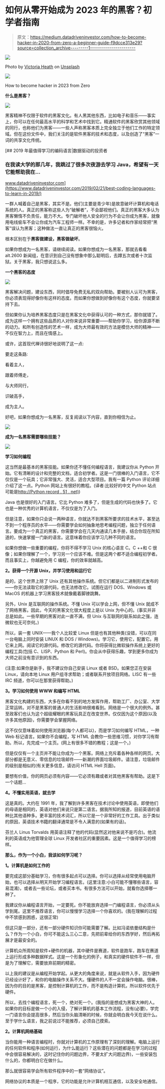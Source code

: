 # 如何从零开始成为 2023 年的黑客？初学者指南

> 原文：<https://medium.datadriveninvestor.com/how-to-become-hacker-in-2020-from-zero-a-beginner-guide-f9dcce313e29?source=collection_archive---------1----------------------->

![](img/e7ec6e8345a193a134e42a56b09a5c08.png)

Photo by [Victoria Heath](https://unsplash.com/@vheath?utm_source=medium&utm_medium=referral) on [Unsplash](https://unsplash.com?utm_source=medium&utm_medium=referral)

![](img/5a525a3f213185eed244deb1ef941019.png)

How to become hacker in 2023 from Zero

**什么是黑客？**

![](img/fbe5ca960a62cf6f3cf3e20e089d7976.png)

黑客精神不仅限于软件的黑客文化。有人黑其他东西，比如电子和音乐——事实上，你可以在任何最高水平的科学和艺术中找到它。精通软件的黑客欣赏其他领域的同行，也称他们为黑客——一些人声称黑客本质上完全独立于他们工作的特定领域。但在这份文件中，我们关注的是软件黑客的技术和态度，以及创造了“黑客”一词的共享文化传统。

[](https://www.datadriveninvestor.com/2019/02/21/best-coding-languages-to-learn-in-2019/) [## 2019 年最值得学习的编码语言|数据驱动的投资者

### 在我读大学的那几年，我跳过了很多次夜游去学习 Java，希望有一天它能帮助我在…

www.datadriveninvestor.com](https://www.datadriveninvestor.com/2019/02/21/best-coding-languages-to-learn-in-2019/) 

一群人喊着自己是黑客，其实不是。他们(主要是青少年)是故意破坏计算机和电话系统的人。真正的黑客称这些人为“破解者”，不会鄙视他们。真正的黑客大多认为黑客懒惰不负责任，能力不大。专门破坏他人安全的行为不会让你成为黑客，就像用电线偷车不会让你成为汽车工程师一样。不幸的是，许多记者和作家经常把“黑客”误认为黑客；这种做法一直让真正的黑客很恼火。

根本区别在于**黑客做建设，黑客做破坏**。

如果你想成为一名黑客，请继续阅读。如果你想成为一名黑客，那就去看看 alt.2600 新闻组，在意识到自己没有想象中那么聪明后，去蹲五次或者十次监狱。关于黑客，我只想说这么多。

**一个黑客的态度**

![](img/fefade5fb141f303568c2c1ce72ef07b.png)

黑客解决问题，建设东西，同时倡导免费无私的双向帮助。要被别人认可为黑客，你必须表现得好像你有这样的态度。而如果你想做到好像你有这个态度，你就要坚持下去。

但如果你认为培养黑客态度只是在黑客文化中获得认可的一种方式，那你就错了。成为这样一个拥有这些品质的人对你来说非常重要——帮助你学习，给你源源不断的动力。和所有创造性的艺术一样，成为大师最有效的方法是模仿大师的精神——不仅在智力上，而且在情感上。

或许，这首现代禅诗很好地说明了这一点:

要走这条路:

看着主人，

跟着师傅走，

与大师同行，

识破高手，

成为主人。

好吧，如果你想成为一名黑客，反复阅读以下内容，直到你相信为止。

![](img/007e2d85b322443501dd3747f2c468de.png)

**成为一名黑客需要哪些技能？**

![](img/cec2024a0634bb0170814388ed3e8e4a.png)

**学习如何编程**

这当然是最基本的黑客技能。如果你还不懂任何编程语言，我建议你从 Python 开始。它有清晰的设计和完整的文档，适合初学者。这是一门很棒的入门语言，它不仅仅是一个玩具；它非常强大、灵活，适合大型项目。我有一篇 Python 评论详细介绍了这一点。Python 网站上有很好的教程。(译者:比较好的中文 Python 站点可能是[http://Python record . 51 . net)](http://pythonrecord.51.net.))

Java 也是很好的入门语言。它比 Python 难多了，但是生成的代码也快多了。它也是一种优秀的计算机语言，不仅仅是为了入门。

但是注意，如果你只会说一两种语言，你就达不到黑客所要求的技术水平，甚至达不到一个程序员的水平——你需要学会如何抽象地思考编程问题，独立于任何语言。要成为一个真正的黑客，你需要学会在几天内通读几本手册，结合你现在所知道的，快速掌握一门新的语言。这意味着你应该学习几种不同的语言。

如果你想做一些重要的编程，你将不得不学习 Unix 的核心语言 C。C ++和 C 很像；如果你理解了一个，学习另一个应该不难。但是这两个都不适合编程初学者。而且事实上，你越避免用 C 编程，你的效率就越高。

**2。获得一个开源 Unix，并学习使用和运行它**

是的，这个世界上除了 Unix 还有其他操作系统。但它们都是以二进制形式发布的——你无法读取它的源代码，也无法修改它。试图在运行 DOS、Windows 或 MacOS 的机器上学习黑客技术就像戴着脚镣跳舞。

另外，Unix 是互联网的操作系统。不懂 Unix 可以学会上网，但不懂 Unix 就成不了网络黑客。因此，今天的黑客文化很大程度上是以 Unix 为中心的。(事实并非总是如此。一些早期的黑客对此一直不满，但 Unix 与互联网的联系如此之强，连微软也无可奈何。)

所以，装一套 UNIX——我个人比较爱 Linux 但是也有其他种类(没错，可以在同一台电脑上同时安装 LINUX 和 DOS / Windows)。学习它，使用它，配置它。用它来上网。阅读它的源代码。修改它的源代码。你将获得比微软操作系统上更好的编程工具(包括 C、LISP、Python 和 Perl)。你会从中获得乐趣，学到更多你成为大师之前没有意识到的东西。

(注意:如果你是新手，我不建议你自己安装 Linux 或者 BSD。如果您正在安装 Linux，请向本地 Linux 用户组寻求帮助；或者联系开放项目网络。LISC 有一些 IRC 频道，你可以在那里获得帮助。)

**3。学习如何使用 WWW 和编写 HTML**

黑客文化构建的东西，大多在你看不到的地方发挥作用，帮助工厂、办公室、大学正常运转。对不是黑客的普通人的生活影响很难看到。网络是一个很大的例外。甚至政客们也认为这个超级耀眼的黑客玩具正在改变世界。仅仅因为这个原因(以及许多其他原因)，你需要学会掌握网络。

这不仅仅意味着如何使用浏览器(每个人都可以)，而是学习如何编写 HTML，一种 Web 标记语言。如果你不会编程，写 HTML 会教你一些思维习惯，对你学习有帮助。所以，先完成一个主页。(网上有很多不错的教程；这是一个。)

但是仅仅有一个主页并不能让你成为一个黑客。网络上充斥着各种各样的网页。大部分都是无意义、零信息的垃圾邮件——新潮的界面垃圾邮件。请注意，垃圾邮件的级别是相似的(有关更多信息，请访问 HTML Hell 页面)。

要想有价值，你的网页必须有内容——它必须有趣或者对其他黑客有帮助。这是下一个话题…

**4。不懂实用英语，就去学**

这是真的。大约在 1991 年，我了解到许多黑客在技术讨论中使用英语，即使他们的母语是相同的，英语对他们来说只是第二语言。据我所知的报道，目前英语的语种比其他语种多。更丰富的技术词汇，所以它是一个非常好的工作工具。出于类似的原因，英语技术书籍的翻译通常是不令人满意的(如果有的话)。

芬兰人 Linus Torvalds 用英语注释了他的代码(显然这对他来说不是巧合)。他流利的英语成为他管理全球 Linux 开发者社区的重要因素。这是一个值得学习的榜样。

**那么，作为一个小白，我该如何学习呢？**

**1。计算机是如何工作的**

要完成这部分基础学习，你有很多起点可以选择。你可以选择从经常使用电脑开始，也可以选择从明天开始学习编程语言。(这里注意:小白可能不懂哪些语言，容易混淆)，或者去一些论坛，或者买本书。有很多方法可以开始，就看你选择哪一种了。

我建议你从编程语言开始，一定要死。你不能放弃选择一门编程语言，你必须从头学到尾。这里不推荐语言，你可以慢慢学习选择一个你喜欢的。(我在理解的过程中不禁感到困惑，这很正常)

但这只是一部分，还有一部分硬件知识你可能需要了解。比如冯诺依曼结构是什么？作为一个小白，你可不能这么三心二意，先把前辈给你的东西学好，然后再拓展才是最安全的。

计算机众所周知是软件+硬件的机器，其中硬件是赛道，软件是跑车，跑车在赛道上运行形成多种数据样式。这是一个形象化的例子，和真实的硬件软件不一样，但是为了理解它，需要放弃前期的精密。

以上我的建议是从编程开始学起。从更大的角度来说，就是从软件入手，因为硬件已经设计好了，和你的电脑操作关系不大。懂硬件的人不一定会操作电脑。很棒，因为你的目的是黑客，是控制计算机的工作，而不是构造计算机，所以软件优先于硬件。

所以，去找个编程语言，死一个，绝对死一个。(我指的是想成为黑客大神的人。如果你的目标是做一个小的入侵，了解计算机的基本工作流程，没有(必要)，学完一门语言你会提高很多，然后当你头脑清晰的时候，你就会明白我今天在说什么。至于学什么语言，我之前说过不能推荐，必须自己摸索。

**2。计算机网络基础**

当你能用一种语言编程时，你就对计算机的工作原理有了深刻的理解。电脑上运行的任何软件和程序(如何运行，为什么能运行？这些潜在的问题都是在学习的过程中会很容易解决的，这时记住你的问题边界，不要太扩大问题边界)，一些安装包什么的，你都明白它在做什么。

那么就很容易学会所有软件程序中的一套“网络协议”。

网络协议的本质是一个程序，它的功能是允许计算机相互通信，以及安全地通信。